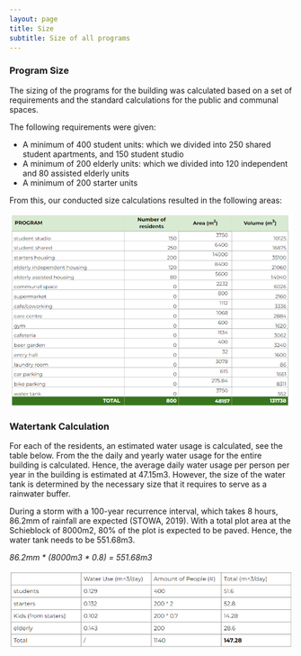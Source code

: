```yaml
---
layout: page
title: Size
subtitle: Size of all programs  
---
```


### Program Size  
The sizing of the programs for the building was calculated based on a set of requirements and the standard calculations for the public and communal spaces. 

The following requirements were given: 
- A minimum of 400 student units: which we divided into 250 shared student apartments, and 150 student studio 
- A minimum of 200 elderly units: which we divided into 120 independent and 80 assisted elderly units
- A minimum of 200 starter units 

From this, our conducted size calculations resulted in the following areas: 

![Text_test](assets/img/size.png)

### Watertank Calculation 
For each of the residents, an estimated water usage is calculated, see the table below. From the the daily and yearly water usage for the entire building is calculated. Hence, the average daily water usage per person per year in the building is estimated at 47.15m3. However, the size of the water tank is determined by the necessary size that it requires to serve as a rainwater buffer. 

During a storm with a 100-year recurrence interval, which takes 8 hours, 86.2mm of rainfall are expected (STOWA, 2019). With a total plot area at the Schieblock of 8000m2, 80% of the plot is expected to be paved. Hence, the water tank needs to be 551.68m3. 

*86.2mm * (8000m3 * 0.8) = 551.68m3*

![Text_test](assets/img/watertank.png)